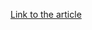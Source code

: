 [Link to the article](https://www.infostealers.com/report/infostealers-weekly-report-2024-09-23-2024-09-30/)
